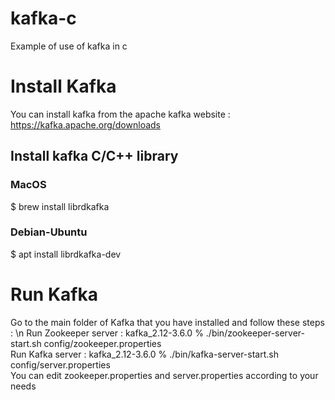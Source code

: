 # kafka-c
Example of use of kafka in c

# Install Kafka
You can install kafka from the apache kafka website : https://kafka.apache.org/downloads 
## Install kafka C/C++ library 
### MacOS 
$ brew install librdkafka
### Debian-Ubuntu
$ apt install librdkafka-dev

# Run Kafka 
Go to the main folder of Kafka that you have installed and follow these steps : \n
Run Zookeeper server : kafka_2.12-3.6.0 % ./bin/zookeeper-server-start.sh config/zookeeper.properties <br>
Run Kafka server : kafka_2.12-3.6.0 % ./bin/kafka-server-start.sh config/server.properties <br>
You can edit zookeeper.properties and server.properties according to your needs <br>

